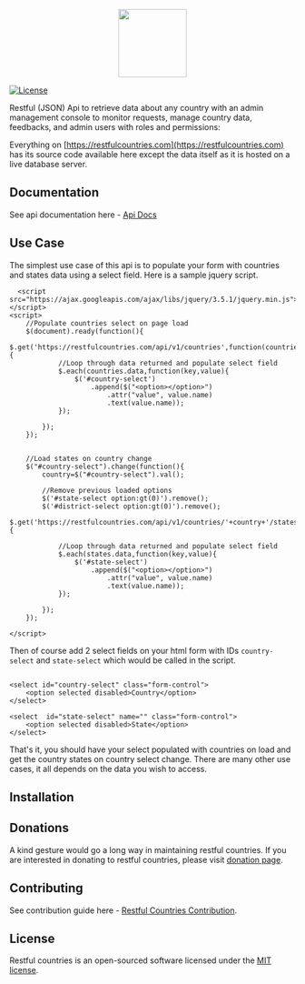 <p align="center"><a href="https://restfulcountries.com" target="_blank"><img src="https://restfulcountries.com/storage/images/logo/restful-logo-VERTICAL-SVG.svg" width="120"></a></p>

<p align="center">

<a href="https://github.com/Naterus/restful-countries/blob/main/LICENSE"><img src="https://restfulcountries.com/storage/images/license-mit.svg" alt="License"></a>
</p>


Restful (JSON) Api to retrieve data about any country with an admin management console to monitor requests, manage country data, feedbacks, and admin users with roles and permissions:

Everything on [https://restfulcountries.com](https://restfulcountries.com) has its source code available here except the data itself as it is hosted on a live database server.

## Documentation
See api documentation here -  [Api Docs](https://restfulcountries.com/api-documentation)

## Use Case
The simplest use case of this api is to populate your form with countries and states data using a select field.
Here is a sample jquery script.

```angular2html
  <script src="https://ajax.googleapis.com/ajax/libs/jquery/3.5.1/jquery.min.js"></script>
<script>
    //Populate countries select on page load
    $(document).ready(function(){
        $.get('https://restfulcountries.com/api/v1/countries',function(countries){
            //Loop through data returned and populate select field 
            $.each(countries.data,function(key,value){
                $('#country-select')
                    .append($("<option></option>")
                        .attr("value", value.name)
                        .text(value.name));
            });

        });
    });


    //Load states on country change
    $("#country-select").change(function(){
        country=$("#country-select").val();

        //Remove previous loaded options
        $('#state-select option:gt(0)').remove();
        $('#district-select option:gt(0)').remove();
        $.get('https://restfulcountries.com/api/v1/countries/'+country+'/states',function(states){

            //Loop through data returned and populate select field 
            $.each(states.data,function(key,value){
                $('#state-select')
                    .append($("<option></option>")
                        .attr("value", value.name)
                        .text(value.name));
            });

        });
    });

</script>
```
Then of course add 2 select fields on your html form with IDs `country-select` and `state-select` which would be called in the script.

```angular2html

<select id="country-select" class="form-control">
    <option selected disabled>Country</option>
</select>

<select  id="state-select" name="" class="form-control">
    <option selected disabled>State</option>
</select>

```
That's it, you should have your select populated with countries on load and get the country states on country select change.
There are many other use cases, it all depends on the data you wish to access.

## Installation


## Donations

A kind gesture would go a long way in maintaining restful countries. If you are interested in donating to restful countries, please visit [donation page](https://restfulcountries.com/donation).

## Contributing

See contribution  guide here - [Restful Countries Contribution](https://laravel.com/docs/contributions).

## License

Restful countries is an open-sourced software licensed under the [MIT license](https://opensource.org/licenses/MIT).
